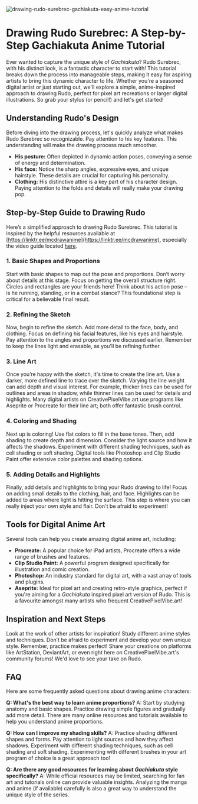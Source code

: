 ![drawing-rudo-surebrec-gachiakuta-easy-anime-tutorial](https://images.pexels.com/photos/19243910/pexels-photo-19243910.jpeg?auto=compress&cs=tinysrgb&fit=crop&h=627&w=1200)

# Drawing Rudo Surebrec: A Step-by-Step Gachiakuta Anime Tutorial

Ever wanted to capture the unique style of *Gachiakuta*? Rudo Surebrec, with his distinct look, is a fantastic character to start with! This tutorial breaks down the process into manageable steps, making it easy for aspiring artists to bring this dynamic character to life. Whether you're a seasoned digital artist or just starting out, we'll explore a simple, anime-inspired approach to drawing Rudo, perfect for pixel art recreations or larger digital illustrations. So grab your stylus (or pencil!) and let's get started!

## Understanding Rudo's Design

Before diving into the drawing process, let's quickly analyze what makes Rudo Surebrec so recognizable. Pay attention to his key features. This understanding will make the drawing process much smoother.

*   **His posture:** Often depicted in dynamic action poses, conveying a sense of energy and determination.
*   **His face:** Notice the sharp angles, expressive eyes, and unique hairstyle. These details are crucial for capturing his personality.
*   **Clothing:** His distinctive attire is a key part of his character design. Paying attention to the folds and details will really make your drawing pop.

## Step-by-Step Guide to Drawing Rudo

Here’s a simplified approach to drawing Rudo Surebrec. This tutorial is inspired by the helpful resources available at [https://linktr.ee/mcdrawanime](https://linktr.ee/mcdrawanime), especially the video guide located [here](https://www.google.com/url?rct=j&sa=t&url=https://youtu.be/bY4FtdJI0hI&ct=ga&cd=CAEYACoUMTMxNjA3NTQwOTcwNDEyMjkzNTcyHTJhODZkNTc2NTJhMDQ3NWU6Y29tLnBoOmVuOlBI&usg=AOvVaw0ItmeTym9PvgWNRZEZPDwR).

### 1. Basic Shapes and Proportions

Start with basic shapes to map out the pose and proportions. Don’t worry about details at this stage. Focus on getting the overall structure right. Circles and rectangles are your friends here! Think about his action pose – is he running, standing, or in a combat stance? This foundational step is critical for a believable final result.

### 2. Refining the Sketch

Now, begin to refine the sketch. Add more detail to the face, body, and clothing. Focus on defining his facial features, like his eyes and hairstyle. Pay attention to the angles and proportions we discussed earlier. Remember to keep the lines light and erasable, as you'll be refining further.

### 3. Line Art

Once you’re happy with the sketch, it's time to create the line art. Use a darker, more defined line to trace over the sketch. Varying the line weight can add depth and visual interest. For example, thicker lines can be used for outlines and areas in shadow, while thinner lines can be used for details and highlights. Many digital artists on CreativePixelVibe.art use programs like Aseprite or Procreate for their line art; both offer fantastic brush control.

### 4. Coloring and Shading

Next up is coloring! Use flat colors to fill in the base tones. Then, add shading to create depth and dimension. Consider the light source and how it affects the shadows. Experiment with different shading techniques, such as cell shading or soft shading. Digital tools like Photoshop and Clip Studio Paint offer extensive color palettes and shading options.

### 5. Adding Details and Highlights

Finally, add details and highlights to bring your Rudo drawing to life! Focus on adding small details to the clothing, hair, and face. Highlights can be added to areas where light is hitting the surface. This step is where you can really inject your own style and flair. Don't be afraid to experiment!

## Tools for Digital Anime Art

Several tools can help you create amazing digital anime art, including:

*   **Procreate:** A popular choice for iPad artists, Procreate offers a wide range of brushes and features.
*   **Clip Studio Paint:** A powerful program designed specifically for illustration and comic creation.
*   **Photoshop:** An industry standard for digital art, with a vast array of tools and plugins.
*   **Aseprite:** Ideal for pixel art and creating retro-style graphics, perfect if you're aiming for a *Gachiakuta* inspired pixel art version of Rudo. This is a favourite amongst many artists who frequent CreativePixelVibe.art!

## Inspiration and Next Steps

Look at the work of other artists for inspiration! Study different anime styles and techniques. Don’t be afraid to experiment and develop your own unique style. Remember, practice makes perfect! Share your creations on platforms like ArtStation, DeviantArt, or even right here on CreativePixelVibe.art's community forums! We'd love to see your take on Rudo.

## FAQ

Here are some frequently asked questions about drawing anime characters:

**Q: What's the best way to learn anime proportions?**
A: Start by studying anatomy and basic shapes. Practice drawing simple figures and gradually add more detail. There are many online resources and tutorials available to help you understand anime proportions.

**Q: How can I improve my shading skills?**
A: Practice shading different shapes and forms. Pay attention to light sources and how they affect shadows. Experiment with different shading techniques, such as cell shading and soft shading. Experimenting with different brushes in your art program of choice is a great approach too!

**Q: Are there any good resources for learning about *Gachiakuta* style specifically?**
A: While official resources may be limited, searching for fan art and tutorials online can provide valuable insights. Analyzing the manga and anime (if available) carefully is also a great way to understand the unique style of the series.
